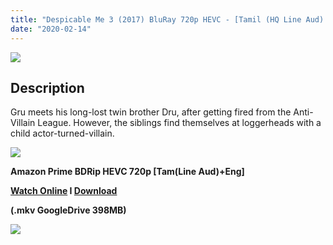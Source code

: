 ```yaml
---
title: "Despicable Me 3 (2017) BluRay 720p HEVC - [Tamil (HQ Line Aud) + Eng] - x264 - 400MB"
date: "2020-02-14"
---
```


[![](https://1.bp.blogspot.com/-87SeQayKVIA/XkZyzTJgpZI/AAAAAAAAA60/uC5bXn8XQ8Y84UmwVwF8scOZyOKbL_75QCLcBGAsYHQ/s1600/Dm3-poster-2.jpg)](https://1.bp.blogspot.com/-87SeQayKVIA/XkZyzTJgpZI/AAAAAAAAA60/uC5bXn8XQ8Y84UmwVwF8scOZyOKbL_75QCLcBGAsYHQ/s1600/Dm3-poster-2.jpg)

## Description

Gru meets his long-lost twin brother Dru, after getting fired from the Anti-Villain League. However, the siblings find themselves at loggerheads with a child actor-turned-villain.

[![](https://1.bp.blogspot.com/-fai1ZuUwnbA/XIjy2aT4irI/AAAAAAAAANw/WFW0YRK47_8GLAt3pPBSzBk0GJA6Mk5fgCPcBGAYYCw/s1600/torrborder.gif)](https://1.bp.blogspot.com/-fai1ZuUwnbA/XIjy2aT4irI/AAAAAAAAANw/WFW0YRK47_8GLAt3pPBSzBk0GJA6Mk5fgCPcBGAYYCw/s1600/torrborder.gif)

**Amazon Prime BDRip HEVC 720p \[Tam(Line Aud)+Eng\]**

**[Watch Online](https://drive.google.com/file/d/1kPvEGc6sKHImpaGCahmfCK5dYPk90tzc/view) I [Download](https://drive.google.com/uc?id=1kPvEGc6sKHImpaGCahmfCK5dYPk90tzc&export=download)**

**(.mkv GoogleDrive 398MB)**

[![](https://1.bp.blogspot.com/-fai1ZuUwnbA/XIjy2aT4irI/AAAAAAAAANw/WFW0YRK47_8GLAt3pPBSzBk0GJA6Mk5fgCPcBGAYYCw/s1600/torrborder.gif)](https://1.bp.blogspot.com/-fai1ZuUwnbA/XIjy2aT4irI/AAAAAAAAANw/WFW0YRK47_8GLAt3pPBSzBk0GJA6Mk5fgCPcBGAYYCw/s1600/torrborder.gif)
